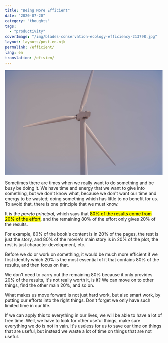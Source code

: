 ```yaml
---
title: "Being More Efficient"
date: "2020-07-20"
category: "thoughts"
tags:
  - "productivity"
coverImage: "/img/blades-conservation-ecology-efficiency-213798.jpg"
layout: layouts/post-en.njk
permalink: /efficient/
lang: en
translation: /efisien/
---
```


![efficient](/img/blades-conservation-ecology-efficiency-213798.jpg)

Sometimes there are times when we really want to do something and be busy be doing it. We have time and energy that we want to give into something, but we don't know what, because we don't want our time and energy to be wasted; doing something which has little to no benefit for us. To avoid that, there is one principle that we must know.

It is the _pareto principal_, which says that <mark>80% of the results come from 20% of the effort</mark>, and the remaining 80% of the effort only gives 20% of the results.

For example, 80% of the book's content is in 20% of the pages, the rest is just the story, and 80% of the movie's main story is in 20% of the plot, the rest is just character development, etc.

Before we do or work on something, it would be much more efficient if we first identify which 20% is the most essential of it that contains 80% of the results, and then focus on that.

We don't need to carry out the remaining 80% because it only provides 20% of the results, it's not really worth it, is it? We can move on to other things, find the other main 20%, and so on.

What makes us move forward is not just hard work, but also smart work, by putting our efforts into the right things. Don't forget we only have such limited time in our life.

If we can apply this to everything in our lives, we will be able to have a lot of free time. Well, we have to look for other useful things, make sure everything we do is not in vain. It's useless for us to save our time on things that are useful, but instead we waste a lot of time on things that are not useful.
